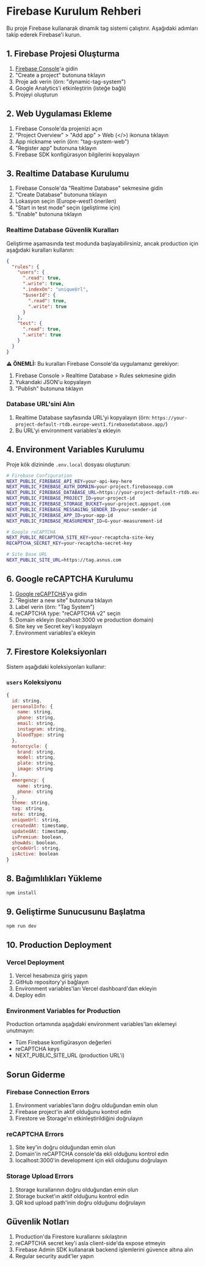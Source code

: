 # Firebase Kurulum Rehberi

Bu proje Firebase kullanarak dinamik tag sistemi çalıştırır. Aşağıdaki adımları takip ederek Firebase'i kurun.

## 1. Firebase Projesi Oluşturma

1. [Firebase Console](https://console.firebase.google.com/)'a gidin
2. "Create a project" butonuna tıklayın
3. Proje adı verin (örn: "dynamic-tag-system")
4. Google Analytics'i etkinleştirin (isteğe bağlı)
5. Projeyi oluşturun

## 2. Web Uygulaması Ekleme

1. Firebase Console'da projenizi açın
2. "Project Overview" > "Add app" > Web (</>) ikonuna tıklayın
3. App nickname verin (örn: "tag-system-web")
4. "Register app" butonuna tıklayın
5. Firebase SDK konfigürasyon bilgilerini kopyalayın

## 3. Realtime Database Kurulumu

1. Firebase Console'da "Realtime Database" sekmesine gidin
2. "Create Database" butonuna tıklayın
3. Lokasyon seçin (Europe-west1 önerilen)
4. "Start in test mode" seçin (geliştirme için)
5. "Enable" butonuna tıklayın

### Realtime Database Güvenlik Kuralları

Geliştirme aşamasında test modunda başlayabilirsiniz, ancak production için aşağıdaki kuralları kullanın:

```json
{
  "rules": {
    "users": {
      ".read": true,
      ".write": true,
      ".indexOn": "uniqueUrl",
      "$userId": {
        ".read": true,
        ".write": true
      }
    },
    "test": {
      ".read": true,
      ".write": true
    }
  }
}
```

**⚠️ ÖNEMLİ:** Bu kuralları Firebase Console'da uygulamanız gerekiyor:

1. Firebase Console > Realtime Database > Rules sekmesine gidin
2. Yukarıdaki JSON'u kopyalayın
3. "Publish" butonuna tıklayın

### Database URL'sini Alın

1. Realtime Database sayfasında URL'yi kopyalayın (örn: `https://your-project-default-rtdb.europe-west1.firebasedatabase.app/`)
2. Bu URL'yi environment variables'a ekleyin

## 4. Environment Variables Kurulumu

Proje kök dizininde `.env.local` dosyası oluşturun:

```bash
# Firebase Configuration
NEXT_PUBLIC_FIREBASE_API_KEY=your-api-key-here
NEXT_PUBLIC_FIREBASE_AUTH_DOMAIN=your-project.firebaseapp.com
NEXT_PUBLIC_FIREBASE_DATABASE_URL=https://your-project-default-rtdb.europe-west1.firebasedatabase.app/
NEXT_PUBLIC_FIREBASE_PROJECT_ID=your-project-id
NEXT_PUBLIC_FIREBASE_STORAGE_BUCKET=your-project.appspot.com
NEXT_PUBLIC_FIREBASE_MESSAGING_SENDER_ID=your-sender-id
NEXT_PUBLIC_FIREBASE_APP_ID=your-app-id
NEXT_PUBLIC_FIREBASE_MEASUREMENT_ID=G-your-measurement-id

# Google reCAPTCHA
NEXT_PUBLIC_RECAPTCHA_SITE_KEY=your-recaptcha-site-key
RECAPTCHA_SECRET_KEY=your-recaptcha-secret-key

# Site Base URL
NEXT_PUBLIC_SITE_URL=https://tag.asnus.com
```

## 6. Google reCAPTCHA Kurulumu

1. [Google reCAPTCHA](https://www.google.com/recaptcha/admin/create)'ya gidin
2. "Register a new site" butonuna tıklayın
3. Label verin (örn: "Tag System")
4. reCAPTCHA type: "reCAPTCHA v2" seçin
5. Domain ekleyin (localhost:3000 ve production domain)
6. Site key ve Secret key'i kopyalayın
7. Environment variables'a ekleyin

## 7. Firestore Koleksiyonları

Sistem aşağıdaki koleksiyonları kullanır:

### `users` Koleksiyonu

```javascript
{
  id: string,
  personalInfo: {
    name: string,
    phone: string,
    email: string,
    instagram: string,
    bloodType: string
  },
  motorcycle: {
    brand: string,
    model: string,
    plate: string,
    image: string
  },
  emergency: {
    name: string,
    phone: string
  },
  theme: string,
  tag: string,
  note: string,
  uniqueUrl: string,
  createdAt: timestamp,
  updatedAt: timestamp,
  isPremium: boolean,
  showAds: boolean,
  qrCodeUrl: string,
  isActive: boolean
}
```

## 8. Bağımlılıkları Yükleme

```bash
npm install
```

## 9. Geliştirme Sunucusunu Başlatma

```bash
npm run dev
```

## 10. Production Deployment

### Vercel Deployment

1. Vercel hesabınıza giriş yapın
2. GitHub repository'yi bağlayın
3. Environment variables'ları Vercel dashboard'dan ekleyin
4. Deploy edin

### Environment Variables for Production

Production ortamında aşağıdaki environment variables'ları eklemeyi unutmayın:

- Tüm Firebase konfigürasyon değerleri
- reCAPTCHA keys
- NEXT_PUBLIC_SITE_URL (production URL'i)

## Sorun Giderme

### Firebase Connection Errors

1. Environment variables'ların doğru olduğundan emin olun
2. Firebase project'in aktif olduğunu kontrol edin
3. Firestore ve Storage'ın etkinleştirildiğini doğrulayın

### reCAPTCHA Errors

1. Site key'in doğru olduğundan emin olun
2. Domain'in reCAPTCHA console'da ekli olduğunu kontrol edin
3. localhost:3000'in development için ekli olduğunu doğrulayın

### Storage Upload Errors

1. Storage kurallarının doğru olduğundan emin olun
2. Storage bucket'ın aktif olduğunu kontrol edin
3. QR kod upload path'inin doğru olduğunu doğrulayın

## Güvenlik Notları

1. Production'da Firestore kurallarını sıkılaştırın
2. reCAPTCHA secret key'i asla client-side'da expose etmeyin
3. Firebase Admin SDK kullanarak backend işlemlerini güvence altına alın
4. Regular security audit'ler yapın
